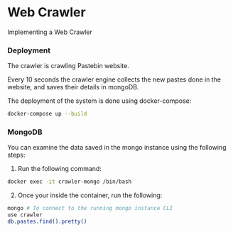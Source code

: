 # Web Crawler
Implementing a Web Crawler

### Deployment

The crawler is crawling Pastebin website.

Every 10 seconds the crawler engine collects the new pastes done in the website, and saves their details in mongoDB.

The deployment of the system is done using docker-compose:

```sh
docker-compose up --build
```

### MongoDB

You can examine the data saved in the mongo instance using the following steps:

1. Run the following command:

```sh
docker exec -it crawler-mongo /bin/bash
```

2. Once your inside the container, run the following:

```sh
mongo # To connect to the running mongo instance CLI
use crawler
db.pastes.find().pretty()
```
